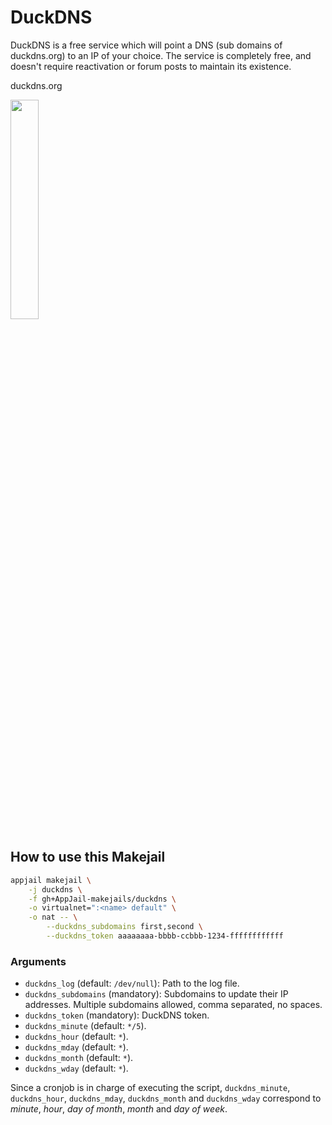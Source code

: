 # DuckDNS

DuckDNS is a free service which will point a DNS (sub domains of duckdns.org) to an IP of your choice. The service is completely free, and doesn't require reactivation or forum posts to maintain its existence.

duckdns.org

<img src="https://i.ibb.co/dJLZG9q/duckdns.png" width="30%" height="auto">

## How to use this Makejail

```sh
appjail makejail \
	-j duckdns \
	-f gh+AppJail-makejails/duckdns \
	-o virtualnet=":<name> default" \
	-o nat -- \
		--duckdns_subdomains first,second \
		--duckdns_token aaaaaaaa-bbbb-ccbbb-1234-ffffffffffff
```

### Arguments

* `duckdns_log` (default: `/dev/null`): Path to the log file.
* `duckdns_subdomains` (mandatory): Subdomains to update their IP addresses. Multiple subdomains allowed, comma separated, no spaces.
* `duckdns_token` (mandatory): DuckDNS token.
* `duckdns_minute` (default: `*/5`).
* `duckdns_hour` (default: `*`).
* `duckdns_mday` (default: `*`).
* `duckdns_month` (default: `*`).
* `duckdns_wday` (default: `*`).

Since a cronjob is in charge of executing the script, `duckdns_minute`, `duckdns_hour`, `duckdns_mday`, `duckdns_month` and `duckdns_wday` correspond to *minute*, *hour*, *day of month*, *month* and *day of week*.
